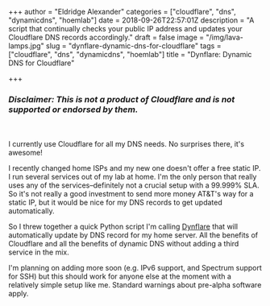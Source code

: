 +++
author = "Eldridge Alexander"
categories = ["cloudflare", "dns", "dynamicdns", "hoemlab"]
date = 2018-09-26T22:57:01Z
description = "A script that continually checks  your public IP address and updates your Cloudflare DNS records accordingly."
draft = false
image = "/img/lava-lamps.jpg"
slug = "dynflare-dynamic-dns-for-cloudflare"
tags = ["cloudflare", "dns", "dynamicdns", "hoemlab"]
title = "Dynflare: Dynamic DNS for Cloudflare"

+++

### *Disclaimer: This is not a product of Cloudflare and is not supported or endorsed by them.*
<br></br>
I currently use Cloudflare for all my DNS needs. No surprises there, it's awesome!

I recently changed home ISPs and my new one doesn't offer a free static IP. I run several services out of my lab at home. I'm the only person that really uses any of the services–definitely not a crucial setup with a 99.999% SLA. So it's not really a good investment to send more money AT&T's way for a static IP, but it would be nice for my DNS records to get updated automatically.

So I threw together a quick Python script I'm calling [Dynflare](https://github.com/eldridgea/dynflare/releases) that will automatically update by DNS record for my home server. All the benefits of Cloudflare and all the benefits of dynamic DNS without adding a third service in the mix.

I'm planning on adding more soon (e.g. IPv6 support, and Spectrum support for SSH) but this should work for anyone else at the moment with a relatively simple setup like me. Standard warnings about pre-alpha software apply.
